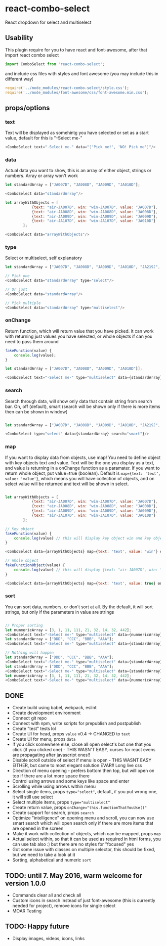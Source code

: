 # react-combo-select
React dropdown for select and multiselect 

## Usability
This plugin require for you to have react and font-awesome, after that import react combo select
```javascript
import ComboSelect from 'react-combo-select';
```
and include css files with styles and font awesome (you may include this in different way)
```javascript
require('../node_modules/react-combo-select/style.css');
require('../node_modules/font-awesome/css/font-awesome.min.css');
```

## props/options

### text
Text will be displayed as somehintg you have selected or set as a start value, default for this is "-Select me-"

```javascript  
<ComboSelect text="-Select me-" data="['Pick me!', 'NO! Pick me']"/>
```

### data
Actual data you want to show, this is an array of either object, strings or numbers. Array or array won't work

```javascript
let standardArray = ["JA007D", "JA008D", "JA009D", "JA010D"];

<ComboSelect data="standardArray"/>
```

```javascript
let arrayWithObjects = [
            {text: "air-JA007D", win: "win-JA007D", value: "JA007D"},
            {text: "air-JA008D", win: "win-JA008D", value: "JA008D"},
            {text: "air-JA009D", win: "win-JA009D", value: "JA009D"},
            {text: "air-JA107D", win: "win-JA107D", value: "JA010D"}
        ];

<ComboSelect data="arrayWithObjects"/>
```

### type 
Select or multiselect, self explanatory

```javascript
let standardArray = ["JA007D", "JA008D", "JA009D", "JA010D", "JA219J", "JA302J", "JA306J", "JA308J", "JA309J", "JA311J", "JA313J", "JA314J", "JA316J", "JA318J", "JA319J", "JA322J", "JA324J", "JA325J", "JA326J"];

// Pick one
<ComboSelect data="standardArray" type="select"/>

// Or just
<ComboSelect data="standardArray"/>

// Pick multiple
<ComboSelect data="standardArray" type="multiselect"/>
```

### onChange 
Return function, which will return value that you have picked. It can work with returning just values you have selected, or whole objects if can you need to pass them around

```javascript    
fakeFunction(value) {
    console.log(value);
}

let standardArray = ["JA007D", "JA008D", "JA009D", "JA010D"]];

<ComboSelect text="-Select me-" type="multiselect" data={standardArray} onChange={this.fakeFunction}/>
```

### search 
Search through data, will show only data that contain string from search bar. On, off (default), smart (search will be shown only if there is more items then can be shown in window)

```javascript

let standardArray = ["JA007D", "JA008D", "JA009D", "JA010D", "JA219J", "JA302J", "JA306J", "JA308J", "JA309J", "JA311J", "JA313J", "JA314J", "JA316J", "JA318J", "JA319J", "JA322J", "JA324J", "JA325J", "JA326J"];

<ComboSelect type="select" data={standardArray} search="smart"}/>
```

### map
If you want to display data from objects, use map! You need to define object with key objects text and value. Text will be the one you display as a text, and value is returning in a onChange function as a paramater. If you want to return whole object, put value=true (boolean). Default is ```map={text: 'text', value: 'value'}```, which means you will have collection of objects, and on select value will be returned and text will be shown in select.

```javascript

let arrayWithObjects = [
            {text: "air-JA007D", win: "win-JA007D", value: "JA007D"},
            {text: "air-JA008D", win: "win-JA008D", value: "JA008D"},
            {text: "air-JA009D", win: "win-JA009D", value: "JA009D"},
            {text: "air-JA107D", win: "win-JA107D", value: "JA010D"}
        ];

// Key object
fakeFunction(value) {
    console.log(value) // this will display key object win and key object with text will be shown in tn select.
}

<ComboSelect data={arrayWithObjects} map={text: 'text', value: 'win'} onChange={this.fakeFunction}/>

// Whole object
fakeFunctionObject(value) {
    console.log(value) // this will display {text: "air-JA007D", win: "win-JA007D", value: "JA007D"} and key object with text will be shown in tn select.
}

<ComboSelect data={arrayWithObjects} map={text: 'text', value: true} onChange={this.fakeFunctionObject}/>
```

### sort
You can sort data, numbers, or don't sort at all. By the default, it will sort strings, but only if the parameters in value are strings

```javascript

// Proper sorting 
let nummericArray = [3, 1, 11, 111, 21, 32, 14, 32, 442];
<ComboSelect text="-Select me-" type="multiselect" data={nummericArray} sort="number"/>
let standardArray = ["DDD", "CCC", "BBB", "AAA"];
<ComboSelect text="-Select me-" type="multiselect" data={standardArray} sort="string"/>

// Nothing will happen
let standardArray = ["DDD", "CCC", "BBB", "AAA"];
<ComboSelect text="-Select me-" type="multiselect" data={standardArray} sort="off"/>
let standardArray = ["DDD", "CCC", "BBB", "AAA"];
<ComboSelect text="-Select me-" type="multiselect" data={standardArray} sort="number"/>
let nummericArray = [3, 1, 11, 111, 21, 32, 14, 32, 442];
<ComboSelect text="-Select me-" type="multiselect" data={nummericArray} sort="string"/>
```


## DONE
- Create build using babel, webpack, eslint
- Create development environment
- Connect git repo
- Connect with npm, write scripts for prepublish and postpublish
- Create "test" tests lol
- Create UI for head, props ```value``` v0.4 -> CHANGED to ```text```
- Create UI for menu, props ```data```
- If you click somewhere else, close all open select's but one that you click (if you clicked one) - THIS WASN'T EASY, curses for react evens are propagating after javascript ones!!
- Disable scroll outside of select if menu is open - THIS WASNT EASY EITHER, but came to most elegant solution EVAR!! Long live css
- Direction of menu opening - prefers bottom then top, but will open on top if there are a lot more space there
- Control using arrows and some keys like space and enter
- Scrolling while using arrows within menu
- Select single items, props ```type="select"```, default, if you put wrong one, it will still use select
- Select multiple items, props ```type="multiselect"```
- Create return value, props ```onChange="this.functionThatYouUse()"```
- Create support for search, props ```search```
- Optimize "intelligence" on opening menu and scroll, you can now use smart search which will open search only if there are more items that are opened in the screen
- Make it work with collection of objects, which can be mapped, props ```map```
- Actual select within, so that it can be used as required in html forms, you can use tab also :) but there are no styles for "focused" yes
- Got some issue with classes on multiple selector, this should be fixed, but we need to take a look at it
- Sorting, alphabetical and numeric ```sort```

## TODO: until 7. May 2016, warm welcome for version 1.0.0
- Commands clear all and check all
- Custom icons in search instead of just font-awesome (this is currently needed for project), remove icons for single select
- MOAR Testing

## TODO: Happy future
- Display images, videos, icons, links